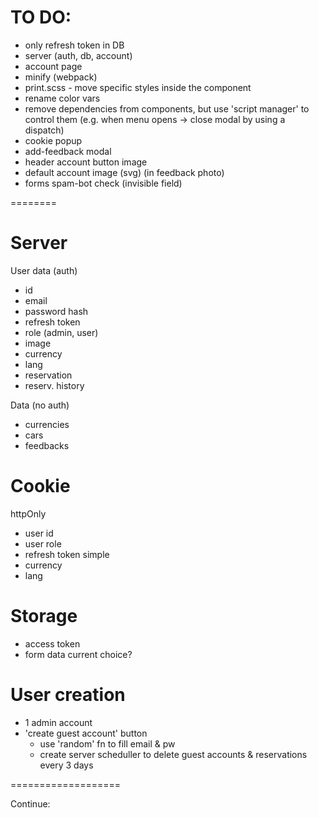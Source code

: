 # TO DO:
- only refresh token in DB
- server (auth, db, account)
- account page
- minify (webpack)
- print.scss - move specific styles inside the component
- rename color vars
- remove dependencies from components, but use 'script manager' to control them (e.g. when menu opens -> close modal by using a dispatch)
- cookie popup
- add-feedback modal
- header account button image
- default account image (svg) (in feedback photo)
- forms spam-bot check (invisible field)

========

# Server
User data (auth)
- id
- email
- password hash
- refresh token
- role (admin, user)
- image
- currency
- lang
- reservation
- reserv. history

Data (no auth)
- currencies
- cars
- feedbacks

# Cookie
httpOnly
- user id
- user role
- refresh token
simple
- currency
- lang

# Storage
- access token
- form data current choice?

# User creation
- 1 admin account
- 'create guest account' button
	- use 'random' fn to fill email & pw
	- create server scheduller to delete guest accounts & reservations every 3 days


===================

Continue:
